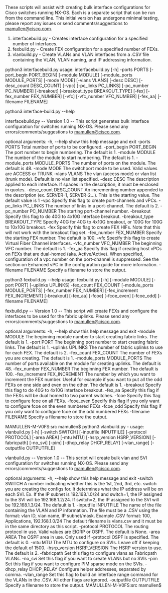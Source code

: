 These scripts will assist with creating bulk interface configurations for Cisco switches running NX-OS. Each is a separate script that can be run from the command line. This initial version has undergone minimal testing, please report any issues or send comments/suggestions to mamullen@cisco.com. 

1. interfacebuild.py - Creates interface configuration for a specified number of interfaces. 
2. fexbuild.py - Create FEX configuration for a specified number of FEXs. 
3. vlanbuild.py - Create VLANs and VLAN interfaces from a .CSV file containing the VLAN, VLAN naming, and IP addressing information. 

python3 interfacebuild.py
usage: interfacebuild.py [-h] -ports PORTS [-port_begin PORT_BEGIN]
                         [-module MODULE] [-module_ports MODULE_PORTS]
                         [-mode MODE] [-vlans VLANS] [-desc DESC]
                         [-desc_count DESC_COUNT] [-vpc] [-pc_links PC_LINKS]
                         [-pc_number PC_NUMBER] [-breakout]
                         [-breakout_type BREAKOUT_TYPE] [-fex]
                         [-fex_number FEX_NUMBER] [-vfc]
                         [-vfc_number VFC_NUMBER] [-fex_aa]
                         [-filename FILENAME]

python3 interface-build.py --help

interfacebuild.py -- Version 1.0 -- This script generates bulk interface
configuration for switches running NX-OS. Please send any
errors/comments/suggestions to mamullen@cisco.com.

optional arguments:
  -h, --help            show this help message and exit
  -ports PORTS          Total number of ports to be configured.
  -port_begin PORT_BEGIN
                        The port number to begin numbering. The default is 1.
  -module MODULE        The number of the module to start numbering. The
                        default is 1.
  -module_ports MODULE_PORTS
                        The number of ports on the module. The default is 48.
  -mode MODE            The switchport mode to be used. Valid values are
                        ACCESS or TRUNK
  -vlans VLANS          The vlan (access mode) or vlan list (trunk mode).
                        Default is no vlan list specified.
  -desc DESC            The description applied to each interface. If spaces
                        in the description, it must be enclosed in quotes.
  -desc_count DESC_COUNT
                        An incrementing number appended to the description
                        (ex. SERVER-1, SERVER-2...). This is the starting
                        value. The default value is 1
  -vpc                  Specify this flag to create port-channels and vPCs.
  -pc_links PC_LINKS    The number of links in a port-channel. The default is
                        2.
  -pc_number PC_NUMBER  The starting port-channel number.
  -breakout             Specify this flag to do 40G to 4x10G interface
                        breakout.
  -breakout_type BREAKOUT_TYPE
                        Specify 40G for 40G to 4x10G breakout, or 100G for
                        100G to 10x10G breakout.
  -fex                  Specify this flag to create FEX HIFs. Note that this
                        will not work with the breakout flag set.
  -fex_number FEX_NUMBER
                        Specify the starting FEX number. The default is 100.
  -vfc                  Specify this flag to create Virtual Fiber Channel
                        interfaces.
  -vfc_number VFC_NUMBER
                        The beginning VFC number. The default is 1.
  -fex_aa               Specify this flag if creating host vPCs on FEXs that
                        are dual-homed (aka. Active/Active). When specified,
                        configuration of a vpc number on the port-channel is
                        suppressed. See the section on Enhanced vPC in the
                        configuration guide for more information.
  -filename FILENAME    Specify a filename to store the output.


python3 fexbuild.py --help
usage: fexbuild.py [-h] [-module MODULE] [-port PORT] [-uplinks UPLINKS]
                   -fex_count FEX_COUNT [-module_ports MODULE_PORTS]
                   [-fex_number FEX_NUMBER] [-fex_increment FEX_INCREMENT]
                   [-breakout] [-fex_aa] [-fcoe] [-fcoe_even] [-fcoe_odd]
                   [-filename FILENAME]

fexbuild.py -- Version 1.0 -- This script will create FEXs and configure the
interfaces to be used for the fabric uplinks. Please send any
errors/comments/suggestions to mamullen@cisco.com.

optional arguments:
  -h, --help            show this help message and exit
  -module MODULE        The beginning module number to start creating fabric
                        links. The default is 1.
  -port PORT            The beginning port number to start creating fabric
                        links. The default is 1.
  -uplinks UPLINKS      The number of fabric uplinks to use for each FEX. The
                        default is 2.
  -fex_count FEX_COUNT  The number of FEXs you are creating. The default is 1.
  -module_ports MODULE_PORTS
                        The number of ports available on the module for
                        creating uplinks. The default is 48.
  -fex_number FEX_NUMBER
                        The beginning FEX number. The default is 100.
  -fex_increment FEX_INCREMENT
                        The number by which you want to increment the FEX
                        number. Useful for example if you want to put all the
                        odd FEXs on one side and even on the other. The
                        default is 1.
  -breakout             Specify this flag to do 40G to 4x10G interface
                        breakout.
  -fex_aa               Specify this flag if the FEXs will be dual homed to
                        two parent switches.
  -fcoe                 Specify this flag to configure fcoe on all FEXs.
  -fcoe_even            Specify this flag if you only want to configure fcoe
                        on the even numbered FEXs
  -fcoe_odd             Specify this flag if you only want to configure fcoe
                        on the odd numbered FEXs
  -filename FILENAME    Specify a filename to store the output.

MAMULLEN-M-V0FS:src mamullen$ python3 vlanbuild.py -
usage: vlanbuild.py [-h] [-switch SWITCH] [-inputfile INPUTFILE]
                    [-protocol PROTOCOL] [-area AREA] [-mtu MTU]
                    [-hsrp_version HSRP_VERSION] [-fabricpath] [-no_svi]
                    [-pim] [-dhcp_relay DHCP_RELAY] [-vlan_range]
                    [-outputfile OUTPUTFILE]



vlanbuild.py -- Version 1.0 -- This script will create bulk vlan and SVI
configuration for switches running NX-OS. Please send any
errors/comments/suggestions to mamullen@cisco.com.

optional arguments:
  -h, --help            show this help message and exit
  -switch SWITCH        A number indicating whether this is the 1st, 2nd, 3rd,
                        etc. switch you are creating the configs for. It
                        determines what the IP address will be on each SVI.
                        Ex. If the IP subnet is 192.168.1.0/24 and switch=1,
                        the IP assigned to the SVI will be 192.168.1.2/24. If
                        switch=2, the IP assigned to the SVI will be
                        192.168.1.3/24. The default is 1.
  -inputfile INPUTFILE  The name of the file containing the VLAN and IP
                        information. The file must be a .CSV using the format:
                        vlan ID, vlan name, IP subnet/mask. Example .CSV
                        format: 100, Applications, 192.168.1.0/24 The default
                        filename is vlans.csv and it must be in the same
                        directory as this script.
  -protocol PROTOCOL    The routing protocol in use. Valid values are EIGRP or
                        OSPF. The default is None.
  -area AREA            The OSPF area in use. Only used if -protocol OSPF is
                        specified. The default is 0.
  -mtu MTU              The MTU to configure on SVIs. Leave off if keeping the
                        default of 1500.
  -hsrp_version HSRP_VERSION
                        The HSRP version to use. The default is 2.
  -fabricpath           Set this flag to configure vlans as Fabricpath VLANs.
  -no_svi               Set this flag if you want to create VLANs but no SVIs
  -pim                  Set this flag if you want to configure PIM sparse mode
                        on the SVIs.
  -dhcp_relay DHCP_RELAY
                        Configure helper addresses, separated by comma.
  -vlan_range           Set this flag to build an interface range command for
                        the VLANs in the .CSV. All other flags are ignored.
  -outputfile OUTPUTFILE
                        Specify a filename to store the output.
MAMULLEN-M-V0FS:src mamullen$ 
